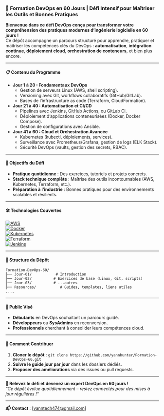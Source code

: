 ### **🚀 Formation DevOps en 60 Jours | Défi Intensif pour Maîtriser les Outils et Bonnes Pratiques**  

**Bienvenue dans ce défi DevOps conçu pour transformer votre compréhension des pratiques modernes d’ingénierie logicielle en 60 jours !**  
Ce dépôt accompagne un parcours structuré pour apprendre, pratiquer et maîtriser les compétences clés du DevOps : **automatisation**, **intégration continue**, **déploiement cloud**, **orchestration de conteneurs**, et bien plus encore.  

---

#### **📋 Contenu du Programme**  
- **Jour 1 à 20 : Fondamentaux DevOps**  
  - Gestion de serveurs Linux (AWS, shell scripting).  
  - Versioning avec Git, workflows collaboratifs (GitHub/GitLab).  
  - Bases de l’infrastructure as code (Terraform, CloudFormation).  
- **Jour 21 à 40 : Automatisation et CI/CD**  
  - Pipelines avec Jenkins, GitHub Actions, ou GitLab CI.  
  - Déploiement d’applications conteneurisées (Docker, Docker Compose).  
  - Gestion de configurations avec Ansible.  
- **Jour 41 à 60 : Cloud et Orchestration Avancée**  
  - Kubernetes (kubectl, déploiements, services).  
  - Surveillance avec Prometheus/Grafana, gestion de logs (ELK Stack).  
  - Sécurité DevOps (vaults, gestion des secrets, RBAC).  

---

#### **🎯 Objectifs du Défi**  
- **Pratique quotidienne** : Des exercices, tutoriels et projets concrets.  
- **Stack technique complète** : Maîtrise des outils incontournables (AWS, Kubernetes, Terraform, etc.).  
- **Préparation à l’industrie** : Bonnes pratiques pour des environnements scalables et résilients.  

---

#### **🛠️ Technologies Couvertes**  
[![AWS](https://img.shields.io/badge/-AWS-232F3E?logo=amazon-aws)](https://aws.amazon.com)  
[![Docker](https://img.shields.io/badge/-Docker-2496ED?logo=docker)](https://docker.com)  
[![Kubernetes](https://img.shields.io/badge/-Kubernetes-326CE5?logo=kubernetes)](https://kubernetes.io)  
[![Terraform](https://img.shields.io/badge/-Terraform-623CE4?logo=terraform)](https://terraform.io)  
[![Jenkins](https://img.shields.io/badge/-Jenkins-D24939?logo=jenkins)](https://jenkins.io)  

---

#### **📂 Structure du Dépôt**  
```  
Formation-DevOps-60/  
├── Jour-01/           # Introduction 
├── Jour-02/          # Exercices de base (Linux, Git, scripts)   
├── Jour-03/          # ...autres  
├── Resources/           # Guides, templates, liens utiles  
....  
```  

---

#### **👥 Public Visé**  
- **Débutants** en DevOps souhaitant un parcours guidé.  
- **Développeurs** ou **SysAdmins** en reconversion.  
- **Professionnels** cherchant à consolider leurs compétences cloud.  

---

#### **📝 Comment Contribuer**  
1. **Cloner le dépôt** : `git clone https://github.com/yannhunter/Formation-DevOps-60.git`  
2. **Suivre le guide jour par jour** dans les dossiers dédiés.  
3. **Proposer des améliorations** via des issues ou pull requests.  

---

**🌟 Relevez le défi et devenez un expert DevOps en 60 jours !**  
*"Ce dépêt évolue quotidiennement – restez connectés pour des mises à jour régulières !"*  

--- 

**📬 Contact** : [yanntech474@gmail.com]
